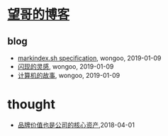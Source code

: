 # [望哥的博客](http://blog.sisopipo.com)

## blog
* [markindex.sh specification](/markindex), wongoo, 2019-01-09
* [闪现的灵感](/flash-idea), wongoo, 2019-01-09
* [计算机的故事](/cs-stories), wongoo, 2019-01-09
# thought
* [品牌价值也是公司的核心资产](/2018/2018-04-01-brand-value-is-core-asset),2018-04-01
